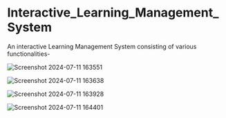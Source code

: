# Interactive_Learning_Management_System
An interactive Learning Management System consisting of various functionalities-

![Screenshot 2024-07-11 163551](https://github.com/Devashish1881/Interactive_Learning_Management_System/assets/125045160/1949df56-3c6f-47e7-a9a8-4202235c0790)


![Screenshot 2024-07-11 163638](https://github.com/Devashish1881/Interactive_Learning_Management_System/assets/125045160/b868a93b-6cf6-4285-9286-3d3e4e9a6294)


![Screenshot 2024-07-11 163928](https://github.com/Devashish1881/Interactive_Learning_Management_System/assets/125045160/81645b66-f39c-442e-b36d-13ccc2d04883)


![Screenshot 2024-07-11 164401](https://github.com/Devashish1881/Interactive_Learning_Management_System/assets/125045160/d90e0913-e4f7-4f8c-85b8-4a84791a05c4)
